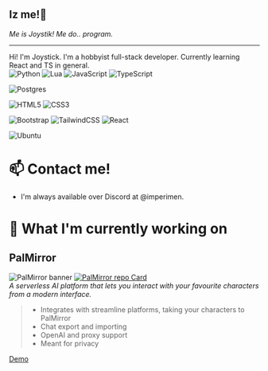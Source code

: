 ## Iz me!👋
*Me is Joystik! Me do.. program.*

---
Hi! I'm Joystick. I'm a hobbyist full-stack developer. Currently learning React and TS in general.  
![Python](https://img.shields.io/badge/python-3670A0?style=for-the-badge&logo=python&logoColor=ffdd54) ![Lua](https://img.shields.io/badge/lua-%232C2D72.svg?style=for-the-badge&logo=lua&logoColor=white) ![JavaScript](https://img.shields.io/badge/javascript-%23323330.svg?style=for-the-badge&logo=javascript&logoColor=%23F7DF1E) ![TypeScript](https://img.shields.io/badge/typescript-%23007ACC.svg?style=for-the-badge&logo=typescript&logoColor=white)  

![Postgres](https://img.shields.io/badge/postgres-%23316192.svg?style=for-the-badge&logo=postgresql&logoColor=white)   

![HTML5](https://img.shields.io/badge/html5-%23E34F26.svg?style=for-the-badge&logo=html5&logoColor=white)  ![CSS3](https://img.shields.io/badge/css3-%231572B6.svg?style=for-the-badge&logo=css3&logoColor=white) 

![Bootstrap](https://img.shields.io/badge/bootstrap-%238511FA.svg?style=for-the-badge&logo=bootstrap&logoColor=white) ![TailwindCSS](https://img.shields.io/badge/tailwindcss-%2338B2AC.svg?style=for-the-badge&logo=tailwind-css&logoColor=white) ![React](https://img.shields.io/badge/react-%2320232a.svg?style=for-the-badge&logo=react&logoColor=%2361DAFB)  

![Ubuntu](https://img.shields.io/badge/Ubuntu-E95420?style=for-the-badge&logo=ubuntu&logoColor=white)

# 📫 Contact me!
- I'm always available over Discord at @imperimen.

# 🔭 What I'm currently working on

## PalMirror
![PalMirror banner](https://github.com/user-attachments/assets/ac9fca92-93f1-4f5a-9ad3-89091a5812c2)
[![PalMirror repo Card](https://github-readme-stats.vercel.app/api/pin/?username=Joystickplays&repo=palmirror&theme=dark)](https://github.com/Joystickplays/palmirror)  
*A serverless AI platform that lets you interact with your favourite characters from a modern interface.*  
> - Integrates with streamline platforms, taking your characters to PalMirror  
> - Chat export and importing  
> - OpenAI and proxy support  
> - Meant for privacy
  
[Demo](https://palm.goteamst.com)

<!--
**Joystickplays/Joystickplays** is a ✨ _special_ ✨ repository because its `README.md` (this file) appears on your GitHub profile.

Here are some ideas to get you started:

- 🔭 I’m currently working on ...
- 🌱 I’m currently learning ...
- 👯 I’m looking to collaborate on ...
- 🤔 I’m looking for help with ...
- 💬 Ask me about ...
- 📫 How to reach me: ...
- 😄 Pronouns: ...
- ⚡ Fun fact: ...
-->
